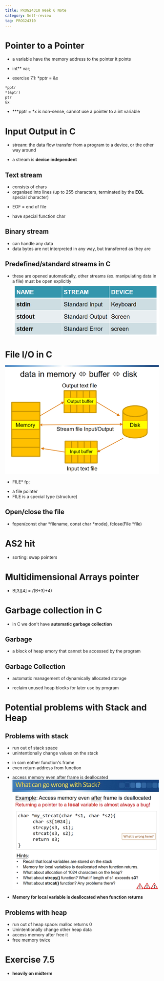 ```yaml
---
title: PROG24310 Week 6 Note
category: Self-review
tag: PROG24310
---
```

# Pointer to a Pointer
* a variable have the memory address to the pointer it points
- int** var;
* exercise 7.1: *pptr = &x
```
*pptr
*(&ptr)
ptr
&x
```
- ***pptr = *x is non-sense, cannot use a pointer to a int variable

# Input Output in C
* stream: the data flow transfer from a program to a device, or the other way around
- a stream is **device independent**
## Text stream
* consists of chars
* organised into lines (up to 255 characters, terminated by the **EOL** special character)
- EOF = end of file
* have special function char
## Binary stream
* can handle any data
* data bytes are not interpreted in any way, but transferred as they are
## Predefined/standard streams in C
* these are opened automatically, other streams (ex. manipulating data in a file) must be open explicitly
![Example](/assets/images/post_images/prog24310-w7-1.png)

# File I/O in C
![Memory, buffer, disk](/assets/images/post_images/prog24310-w7-2.png)
* FILE* fp;
- a file pointer
- FILE is a special type (structure)
## Open/close the file
* fopen(const char *filename, const char *mode), fclose(File *file)


# AS2 hit
* sorting: swap pointers

# Multidimensional Arrays pointer
* B[3][4] = *(*(B+3)+4)

# Garbage collection in C
* in C we don't have **automatic garbage collection**
## Garbage
* a block of heap emory that cannot be accessed by the program
## Garbage Collection
* automatic management of dynamically allocated storage
- reclaim unused heap blocks for later use by program

# Potential problems with Stack and Heap
## Problems with stack
* run out of stack space
* unintentionally change values on the stack
- in som eother function's frame
- even return address from function
* access memory even after frame is deallocated
![example](/assets/images/post_images/prog24310-w7-3.png)
- **Memory for local variable is deallocated when function returns**
## Problems with heap
* run out of heap space: malloc returns 0
* Unintentionally change other heap data
* access memory after free it
* free memory twice
# Exercise 7.5
* **heavily on midterm**